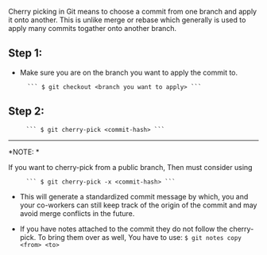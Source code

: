 Cherry picking in Git means to choose a commit from one branch and apply it onto another.
This is unlike merge or rebase which generally is used to apply many commits togather onto another branch.

## Step 1:
 - Make sure you are on the branch you want to apply the commit to.

         ``` $ git checkout <branch you want to apply> ```

## Step 2:

         ``` $ git cherry-pick <commit-hash> ```
---
*NOTE: *

If you want to cherry-pick from a public branch, Then must consider using
 
         ``` $ git cherry-pick -x <commit-hash> ```

 - This will generate a standardized commit message by which,
 you and your co-workers can still keep track of the origin of the commit and may avoid merge conflicts in the future.

 - If you have notes attached to the commit they do not follow the cherry-pick. To bring them over as well, You have to use:
         ``` $ git notes copy <from> <to> ```
